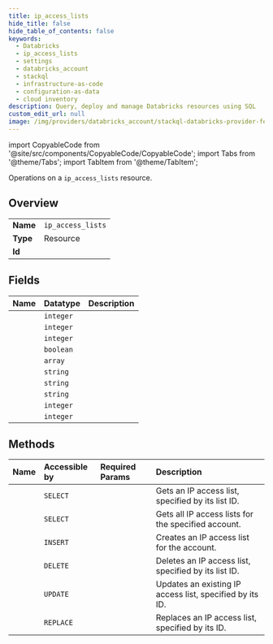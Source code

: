 ```yaml
---
title: ip_access_lists
hide_title: false
hide_table_of_contents: false
keywords:
  - Databricks
  - ip_access_lists
  - settings
  - databricks_account
  - stackql
  - infrastructure-as-code
  - configuration-as-data
  - cloud inventory
description: Query, deploy and manage Databricks resources using SQL
custom_edit_url: null
image: /img/providers/databricks_account/stackql-databricks-provider-featured-image.png
---
```


import CopyableCode from '@site/src/components/CopyableCode/CopyableCode';
import Tabs from '@theme/Tabs';
import TabItem from '@theme/TabItem';

Operations on a <code>ip_access_lists</code> resource.  

## Overview
<table><tbody>
<tr><td><b>Name</b></td><td><code>ip_access_lists</code></td></tr>
<tr><td><b>Type</b></td><td>Resource</td></tr>
<tr><td><b>Id</b></td><td><CopyableCode code="databricks_account.settings.ip_access_lists" /></td></tr>
</tbody></table>

## Fields
| Name | Datatype | Description |
|:-----|:---------|:------------|
| <CopyableCode code="address_count" /> | `integer` |  |
| <CopyableCode code="created_at" /> | `integer` |  |
| <CopyableCode code="created_by" /> | `integer` |  |
| <CopyableCode code="enabled" /> | `boolean` |  |
| <CopyableCode code="ip_addresses" /> | `array` |  |
| <CopyableCode code="label" /> | `string` |  |
| <CopyableCode code="list_id" /> | `string` |  |
| <CopyableCode code="list_type" /> | `string` |  |
| <CopyableCode code="updated_at" /> | `integer` |  |
| <CopyableCode code="updated_by" /> | `integer` |  |

## Methods
| Name | Accessible by | Required Params | Description |
|:-----|:--------------|:----------------|:------------|
| <CopyableCode code="get" /> | `SELECT` | <CopyableCode code="account_id, ip_access_list_id" /> | Gets an IP access list, specified by its list ID. |
| <CopyableCode code="list" /> | `SELECT` | <CopyableCode code="account_id" /> | Gets all IP access lists for the specified account. |
| <CopyableCode code="create" /> | `INSERT` | <CopyableCode code="account_id" /> | Creates an IP access list for the account. |
| <CopyableCode code="delete" /> | `DELETE` | <CopyableCode code="account_id, ip_access_list_id" /> | Deletes an IP access list, specified by its list ID. |
| <CopyableCode code="update" /> | `UPDATE` | <CopyableCode code="account_id, ip_access_list_id" /> | Updates an existing IP access list, specified by its ID. |
| <CopyableCode code="replace" /> | `REPLACE` | <CopyableCode code="account_id, ip_access_list_id" /> | Replaces an IP access list, specified by its ID. |

